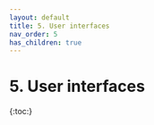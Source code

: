```yaml
---
layout: default
title: 5. User interfaces
nav_order: 5 
has_children: true
---
```


# 5. User interfaces

{:toc:}